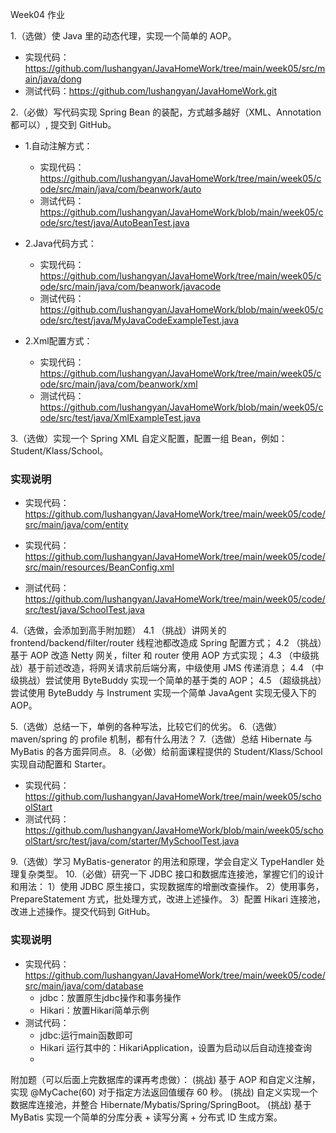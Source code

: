 
Week04 作业

1.（选做）使 Java 里的动态代理，实现一个简单的 AOP。
- 实现代码：https://github.com/lushangyan/JavaHomeWork/tree/main/week05/src/main/java/dong
- 测试代码：https://github.com/lushangyan/JavaHomeWork.git

2.（必做）写代码实现 Spring Bean 的装配，方式越多越好（XML、Annotation 都可以）, 提交到 GitHub。
- 1.自动注解方式：
    - 实现代码：https://github.com/lushangyan/JavaHomeWork/tree/main/week05/code/src/main/java/com/beanwork/auto
    - 测试代码：https://github.com/lushangyan/JavaHomeWork/blob/main/week05/code/src/test/java/AutoBeanTest.java

- 2.Java代码方式：
    - 实现代码：https://github.com/lushangyan/JavaHomeWork/tree/main/week05/code/src/main/java/com/beanwork/javacode
    - 测试代码：https://github.com/lushangyan/JavaHomeWork/blob/main/week05/code/src/test/java/MyJavaCodeExampleTest.java

- 2.Xml配置方式：
    - 实现代码：https://github.com/lushangyan/JavaHomeWork/tree/main/week05/code/src/main/java/com/beanwork/xml
    - 测试代码：https://github.com/lushangyan/JavaHomeWork/blob/main/week05/code/src/test/java/XmlExampleTest.java


3.（选做）实现一个 Spring XML 自定义配置，配置一组 Bean，例如：Student/Klass/School。

### 实现说明
- 实现代码：https://github.com/lushangyan/JavaHomeWork/tree/main/week05/code/src/main/java/com/entity
- 实现代码：https://github.com/lushangyan/JavaHomeWork/tree/main/week05/code/src/main/resources/BeanConfig.xml

- 测试代码：https://github.com/lushangyan/JavaHomeWork/tree/main/week05/code/src/test/java/SchoolTest.java 

4.（选做，会添加到高手附加题）
4.1 （挑战）讲网关的 frontend/backend/filter/router 线程池都改造成 Spring 配置方式；
4.2 （挑战）基于 AOP 改造 Netty 网关，filter 和 router 使用 AOP 方式实现；
4.3 （中级挑战）基于前述改造，将网关请求前后端分离，中级使用 JMS 传递消息；
4.4 （中级挑战）尝试使用 ByteBuddy 实现一个简单的基于类的 AOP；
4.5 （超级挑战）尝试使用 ByteBuddy 与 Instrument 实现一个简单 JavaAgent 实现无侵入下的 AOP。

5.（选做）总结一下，单例的各种写法，比较它们的优劣。
6.（选做）maven/spring 的 profile 机制，都有什么用法？
7.（选做）总结 Hibernate 与 MyBatis 的各方面异同点。
8.（必做）给前面课程提供的 Student/Klass/School 实现自动配置和 Starter。
- 实现代码：https://github.com/lushangyan/JavaHomeWork/tree/main/week05/schoolStart
- 测试代码：https://github.com/lushangyan/JavaHomeWork/blob/main/week05/schoolStart/src/test/java/com/starter/MySchoolTest.java

9.（选做）学习 MyBatis-generator 的用法和原理，学会自定义 TypeHandler 处理复杂类型。
10.（必做）研究一下 JDBC 接口和数据库连接池，掌握它们的设计和用法：
1）使用 JDBC 原生接口，实现数据库的增删改查操作。
2）使用事务，PrepareStatement 方式，批处理方式，改进上述操作。
3）配置 Hikari 连接池，改进上述操作。提交代码到 GitHub。

### 实现说明

- 实现代码：https://github.com/lushangyan/JavaHomeWork/tree/main/week05/code/src/main/java/com/database
  - jdbc：放置原生jdbc操作和事务操作
  - Hikari：放置Hikari简单示例
- 测试代码：
  - jdbc:运行main函数即可
  - Hikari 运行其中的：HikariApplication，设置为启动以后自动连接查询
  - 
附加题（可以后面上完数据库的课再考虑做）：
(挑战) 基于 AOP 和自定义注解，实现 @MyCache(60) 对于指定方法返回值缓存 60 秒。
(挑战) 自定义实现一个数据库连接池，并整合 Hibernate/Mybatis/Spring/SpringBoot。
(挑战) 基于 MyBatis 实现一个简单的分库分表 + 读写分离 + 分布式 ID 生成方案。